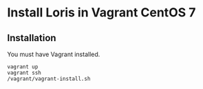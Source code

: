 # Install Loris in Vagrant CentOS 7

## Installation

You must have Vagrant installed.

```
vagrant up
vagrant ssh
/vagrant/vagrant-install.sh
```
